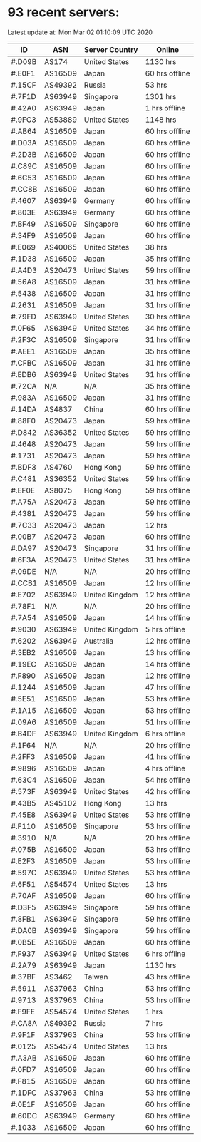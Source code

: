 # 93 recent servers:

Latest update at: Mon Mar 02 01:10:09 UTC 2020

| ID | ASN | Server Country | Online |
| -- | --- | -------------- | ------ |
| #.D09B | AS174 | United States | 1130 hrs |
| #.E0F1 | AS16509 | Japan | 60 hrs offline |
| #.15CF | AS49392 | Russia | 53 hrs |
| #.7F1D | AS63949 | Singapore | 1301 hrs |
| #.42A0 | AS63949 | Japan | 1 hrs offline |
| #.9FC3 | AS53889 | United States | 1148 hrs |
| #.AB64 | AS16509 | Japan | 60 hrs offline |
| #.D03A | AS16509 | Japan | 60 hrs offline |
| #.2D3B | AS16509 | Japan | 60 hrs offline |
| #.C89C | AS16509 | Japan | 60 hrs offline |
| #.6C53 | AS16509 | Japan | 60 hrs offline |
| #.CC8B | AS16509 | Japan | 60 hrs offline |
| #.4607 | AS63949 | Germany | 60 hrs offline |
| #.803E | AS63949 | Germany | 60 hrs offline |
| #.BF49 | AS16509 | Singapore | 60 hrs offline |
| #.34F9 | AS16509 | Japan | 60 hrs offline |
| #.E069 | AS40065 | United States | 38 hrs |
| #.1D38 | AS16509 | Japan | 35 hrs offline |
| #.A4D3 | AS20473 | United States | 59 hrs offline |
| #.56A8 | AS16509 | Japan | 31 hrs offline |
| #.5438 | AS16509 | Japan | 31 hrs offline |
| #.2631 | AS16509 | Japan | 31 hrs offline |
| #.79FD | AS63949 | United States | 30 hrs offline |
| #.0F65 | AS63949 | United States | 34 hrs offline |
| #.2F3C | AS16509 | Singapore | 31 hrs offline |
| #.AEE1 | AS16509 | Japan | 35 hrs offline |
| #.CFBC | AS16509 | Japan | 31 hrs offline |
| #.EDB6 | AS63949 | United States | 31 hrs offline |
| #.72CA | N/A | N/A | 35 hrs offline |
| #.983A | AS16509 | Japan | 31 hrs offline |
| #.14DA | AS4837 | China | 60 hrs offline |
| #.88F0 | AS20473 | Japan | 59 hrs offline |
| #.D842 | AS36352 | United States | 59 hrs offline |
| #.4648 | AS20473 | Japan | 59 hrs offline |
| #.1731 | AS20473 | Japan | 59 hrs offline |
| #.BDF3 | AS4760 | Hong Kong | 59 hrs offline |
| #.C481 | AS36352 | United States | 59 hrs offline |
| #.EF0E | AS8075 | Hong Kong | 59 hrs offline |
| #.A75A | AS20473 | Japan | 59 hrs offline |
| #.4381 | AS20473 | Japan | 59 hrs offline |
| #.7C33 | AS20473 | Japan | 12 hrs |
| #.00B7 | AS20473 | Japan | 60 hrs offline |
| #.DA97 | AS20473 | Singapore | 31 hrs offline |
| #.6F3A | AS20473 | United States | 31 hrs offline |
| #.09DE | N/A | N/A | 20 hrs offline |
| #.CCB1 | AS16509 | Japan | 12 hrs offline |
| #.E702 | AS63949 | United Kingdom | 12 hrs offline |
| #.78F1 | N/A | N/A | 20 hrs offline |
| #.7A54 | AS16509 | Japan | 14 hrs offline |
| #.9030 | AS63949 | United Kingdom | 5 hrs offline |
| #.6202 | AS63949 | Australia | 12 hrs offline |
| #.3EB2 | AS16509 | Japan | 13 hrs offline |
| #.19EC | AS16509 | Japan | 14 hrs offline |
| #.F890 | AS16509 | Japan | 12 hrs offline |
| #.1244 | AS16509 | Japan | 47 hrs offline |
| #.5E51 | AS16509 | Japan | 53 hrs offline |
| #.1A15 | AS16509 | Japan | 53 hrs offline |
| #.09A6 | AS16509 | Japan | 51 hrs offline |
| #.B4DF | AS63949 | United Kingdom | 6 hrs offline |
| #.1F64 | N/A | N/A | 20 hrs offline |
| #.2FF3 | AS16509 | Japan | 41 hrs offline |
| #.9896 | AS16509 | Japan | 4 hrs offline |
| #.63C4 | AS16509 | Japan | 54 hrs offline |
| #.573F | AS63949 | United States | 42 hrs offline |
| #.43B5 | AS45102 | Hong Kong | 13 hrs |
| #.45E8 | AS63949 | United States | 53 hrs offline |
| #.F110 | AS16509 | Singapore | 53 hrs offline |
| #.3910 | N/A | N/A | 20 hrs offline |
| #.075B | AS16509 | Japan | 53 hrs offline |
| #.E2F3 | AS16509 | Japan | 53 hrs offline |
| #.597C | AS63949 | United States | 53 hrs offline |
| #.6F51 | AS54574 | United States | 13 hrs |
| #.70AF | AS16509 | Japan | 60 hrs offline |
| #.D3F5 | AS63949 | Singapore | 59 hrs offline |
| #.8FB1 | AS63949 | Singapore | 59 hrs offline |
| #.DA0B | AS63949 | Singapore | 59 hrs offline |
| #.0B5E | AS16509 | Japan | 60 hrs offline |
| #.F937 | AS63949 | United States | 6 hrs offline |
| #.2A79 | AS63949 | Japan | 1130 hrs |
| #.37BF | AS3462 | Taiwan | 43 hrs offline |
| #.5911 | AS37963 | China | 53 hrs offline |
| #.9713 | AS37963 | China | 53 hrs offline |
| #.F9FE | AS54574 | United States | 1 hrs |
| #.CA8A | AS49392 | Russia | 7 hrs |
| #.9F1F | AS37963 | China | 53 hrs offline |
| #.0125 | AS54574 | United States | 13 hrs |
| #.A3AB | AS16509 | Japan | 60 hrs offline |
| #.0FD7 | AS16509 | Japan | 60 hrs offline |
| #.F815 | AS16509 | Japan | 60 hrs offline |
| #.1DFC | AS37963 | China | 53 hrs offline |
| #.0E1F | AS16509 | Japan | 60 hrs offline |
| #.60DC | AS63949 | Germany | 60 hrs offline |
| #.1033 | AS16509 | Japan | 60 hrs offline |

